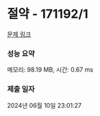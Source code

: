 # 절약 - 171192/1 

[문제 링크](https://level.goorm.io/exam/171192/%EC%A0%88%EC%95%BD/quiz/1) 

### 성능 요약

메모리: 98.19 MB, 시간: 0.67 ms

### 제출 일자

2024년 06월 10일 23:01:27

